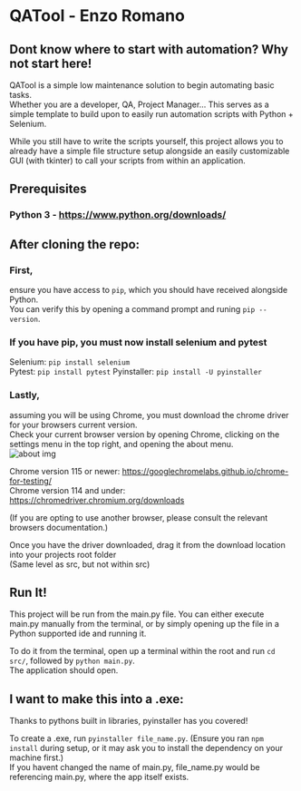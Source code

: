# QATool - Enzo Romano

## Dont know where to start with automation? Why not start here!

QATool is a simple low maintenance solution to begin automating basic tasks.  
Whether you are a developer, QA, Project Manager... This serves as a simple template to build upon to easily run automation scripts with Python + Selenium.  

While you still have to write the scripts yourself, this project allows you to already have a simple file structure setup alongside an easily 
customizable GUI (with tkinter) to call your scripts from within an application.  

## Prerequisites
### Python 3 - https://www.python.org/downloads/

## After cloning the repo:
### First, 
ensure you have access to `pip`, which you should have received alongside Python.  
You can verify this by opening a command prompt and runing `pip --version`.  

### If you have pip, you must now install selenium and pytest
Selenium: `pip install selenium`  
Pytest: `pip install pytest`
Pyinstaller: `pip install -U pyinstaller`
  
### Lastly,  
assuming you will be using Chrome, you must download the chrome driver for your browsers current version.  
Check your current browser version by opening Chrome, clicking on the settings menu in the top right, and opening the about menu.  
![about img](https://www.lifewire.com/thmb/bKfZs55XrYQ0lmMRRcqUnc6VWsE=/1500x0/filters:no_upscale():max_bytes(150000):strip_icc()/A2-CheckWhatVersionofChromeYouHave-annotated-f43c6e8eb4c142f28340b5d9a900a795.jpg)  
  
Chrome version 115 or newer: https://googlechromelabs.github.io/chrome-for-testing/  
Chrome version 114 and under: https://chromedriver.chromium.org/downloads  

(If you are opting to use another browser, please consult the relevant browsers documentation.)  
  
Once you have the driver downloaded, drag it from the download location into your projects root folder  
(Same level as src, but not within src)  

## Run It!  
This project will be run from the main.py file. You can either execute main.py manually from the terminal, or by simply opening up the file in a Python supported ide and running it.
  
To do it from the terminal, open up a terminal within the root and run `cd src/`, followed by `python main.py`.  
The application should open.  

## I want to make this into a .exe:  

Thanks to pythons built in libraries, pyinstaller has you covered!  

To create a .exe, run `pyinstaller file_name.py`. (Ensure you ran `npm install` during setup, or it may ask you to install the dependency on your machine first.)  
If you havent changed the name of main.py, file_name.py would be referencing main.py, where the app itself exists.  
